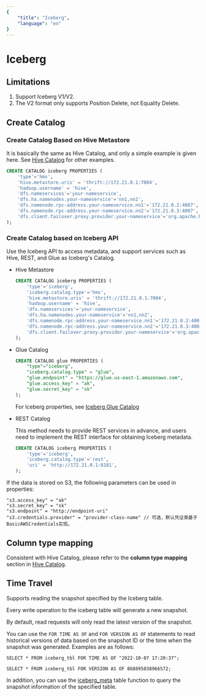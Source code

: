 ```yaml
---
{
    "title": "Iceberg",
    "language": "en"
}
---
```


<!-- 
Licensed to the Apache Software Foundation (ASF) under one
or more contributor license agreements.  See the NOTICE file
distributed with this work for additional information
regarding copyright ownership.  The ASF licenses this file
to you under the Apache License, Version 2.0 (the
"License"); you may not use this file except in compliance
with the License.  You may obtain a copy of the License at

  http://www.apache.org/licenses/LICENSE-2.0

Unless required by applicable law or agreed to in writing,
software distributed under the License is distributed on an
"AS IS" BASIS, WITHOUT WARRANTIES OR CONDITIONS OF ANY
KIND, either express or implied.  See the License for the
specific language governing permissions and limitations
under the License.
-->


# Iceberg

## Limitations

1. Support Iceberg V1/V2.
2. The V2 format only supports Position Delete, not Equality Delete.

## Create Catalog

### Create Catalog Based on Hive Metastore

It is basically the same as Hive Catalog, and only a simple example is given here. See [Hive Catalog](./hive.md) for other examples.

```sql
CREATE CATALOG iceberg PROPERTIES (
    'type'='hms',
    'hive.metastore.uris' = 'thrift://172.21.0.1:7004',
    'hadoop.username' = 'hive',
    'dfs.nameservices'='your-nameservice',
    'dfs.ha.namenodes.your-nameservice'='nn1,nn2',
    'dfs.namenode.rpc-address.your-nameservice.nn1'='172.21.0.2:4007',
    'dfs.namenode.rpc-address.your-nameservice.nn2'='172.21.0.3:4007',
    'dfs.client.failover.proxy.provider.your-nameservice'='org.apache.hadoop.hdfs.server.namenode.ha.ConfiguredFailoverProxyProvider'
);
```

### Create Catalog based on Iceberg API

Use the Iceberg API to access metadata, and support services such as Hive, REST, and Glue as Iceberg's Catalog.

- Hive Metastore

    ```sql
    CREATE CATALOG iceberg PROPERTIES (
        'type'='iceberg',
        'iceberg.catalog.type'='hms',
        'hive.metastore.uris' = 'thrift://172.21.0.1:7004',
        'hadoop.username' = 'hive',
        'dfs.nameservices'='your-nameservice',
        'dfs.ha.namenodes.your-nameservice'='nn1,nn2',
        'dfs.namenode.rpc-address.your-nameservice.nn1'='172.21.0.2:4007',
        'dfs.namenode.rpc-address.your-nameservice.nn2'='172.21.0.3:4007',
        'dfs.client.failover.proxy.provider.your-nameservice'='org.apache.hadoop.hdfs.server.namenode.ha.ConfiguredFailoverProxyProvider'
    );
    ```

- Glue Catalog

    ```sql
    CREATE CATALOG glue PROPERTIES (
        "type"="iceberg",
        "iceberg.catalog.type" = "glue",
        "glue.endpoint" = "https://glue.us-east-1.amazonaws.com",
        "glue.access_key" = "ak",
        "glue.secret_key" = "sk"
    );
    ```

    For Iceberg properties, see [Iceberg Glue Catalog](https://iceberg.apache.org/docs/latest/aws/#glue-catalog)

- REST Catalog

    This method needs to provide REST services in advance, and users need to implement the REST interface for obtaining Iceberg metadata.
    
    ```sql
    CREATE CATALOG iceberg PROPERTIES (
        'type'='iceberg',
        'iceberg.catalog.type'='rest',
        'uri' = 'http://172.21.0.1:8181',
    );
    ```

If the data is stored on S3, the following parameters can be used in properties:

```
"s3.access_key" = "ak"
"s3.secret_key" = "sk"
"s3.endpoint" = "http://endpoint-uri"
"s3.credentials.provider" = "provider-class-name" // 可选，默认凭证类基于BasicAWSCredentials实现。
```

## Column type mapping

Consistent with Hive Catalog, please refer to the **column type mapping** section in [Hive Catalog](./hive.md).

## Time Travel

Supports reading the snapshot specified by the Iceberg table.

Every write operation to the iceberg table will generate a new snapshot.

By default, read requests will only read the latest version of the snapshot.

You can use the `FOR TIME AS OF` and `FOR VERSION AS OF` statements to read historical versions of data based on the snapshot ID or the time when the snapshot was generated. Examples are as follows:

`SELECT * FROM iceberg_tbl FOR TIME AS OF "2022-10-07 17:20:37";`

`SELECT * FROM iceberg_tbl FOR VERSION AS OF 868895038966572;`

In addition, you can use the [iceberg_meta](../../sql-manual/sql-functions/table-functions/iceberg_meta.md) table function to query the snapshot information of the specified table.
